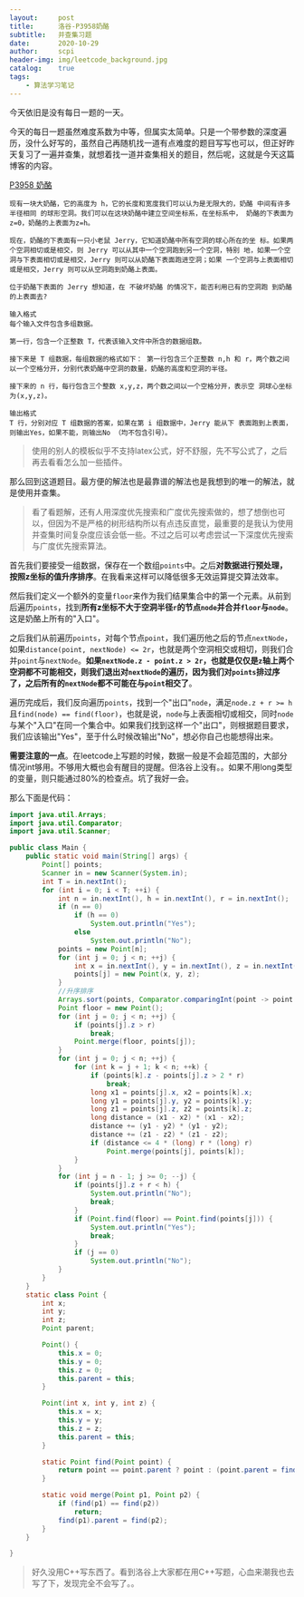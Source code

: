 ```yaml
---
layout:     post
title:      洛谷-P3958奶酪
subtitle:   并查集习题
date:       2020-10-29
author:     scpi
header-img: img/leetcode_background.jpg
catalog:	true
tags:
    - 算法学习笔记
---
```




今天依旧是没有每日一题的一天。

今天的每日一题虽然难度系数为中等，但属实太简单。只是一个带参数的深度遍历，没什么好写的，虽然自己再随机找一道有点难度的题目写写也可以，但正好昨天复习了一遍并查集，就想着找一道并查集相关的题目，然后呢，这就是今天这篇博客的内容。

[P3958 奶酪](https://www.luogu.com.cn/problem/P3958)

```
现有一块大奶酪，它的高度为 h，它的长度和宽度我们可以认为是无限大的，奶酪 中间有许多 半径相同 的球形空洞。我们可以在这块奶酪中建立空间坐标系，在坐标系中， 奶酪的下表面为z=0，奶酪的上表面为z=h。

现在，奶酪的下表面有一只小老鼠 Jerry，它知道奶酪中所有空洞的球心所在的坐 标。如果两个空洞相切或是相交，则 Jerry 可以从其中一个空洞跑到另一个空洞，特别 地，如果一个空洞与下表面相切或是相交，Jerry 则可以从奶酪下表面跑进空洞；如果 一个空洞与上表面相切或是相交，Jerry 则可以从空洞跑到奶酪上表面。

位于奶酪下表面的 Jerry 想知道，在 不破坏奶酪 的情况下，能否利用已有的空洞跑 到奶酪的上表面去?

输入格式
每个输入文件包含多组数据。

第一行，包含一个正整数 T，代表该输入文件中所含的数据组数。

接下来是 T 组数据，每组数据的格式如下： 第一行包含三个正整数 n,h 和 r，两个数之间以一个空格分开，分别代表奶酪中空洞的数量，奶酪的高度和空洞的半径。

接下来的 n 行，每行包含三个整数 x,y,z，两个数之间以一个空格分开，表示空 洞球心坐标为(x,y,z)。

输出格式
T 行，分别对应 T 组数据的答案，如果在第 i 组数据中，Jerry 能从下 表面跑到上表面，则输出Yes，如果不能，则输出No （均不包含引号）。
```

> 使用的别人的模板似乎不支持latex公式，好不舒服，先不写公式了，之后再去看看怎么加一些插件。

那么回到这道题目。最方便的解法也是最靠谱的解法也是我想到的唯一的解法，就是使用并查集。

> 看了看题解，还有人用深度优先搜索和广度优先搜索做的，想了想倒也可以，但因为不是严格的树形结构所以有点违反直觉，最重要的是我认为使用并查集时间复杂度应该会低一些。不过之后可以考虑尝试一下深度优先搜索与广度优先搜索算法。

首先我们要接受一组数据，保存在一个数组`points`中。之后**对数据进行预处理，按照z坐标的值升序排序**。在我看来这样可以降低很多无效运算提交算法效率。

然后我们定义一个额外的变量`floor`来作为我们结果集合中的第一个元素。从前到后遍历`points`，找到**所有z坐标不大于空洞半径`r`的节点`node`并合并`floor`与`node`**。这是奶酪上所有的"入口"。

之后我们从前遍历`points`，对每个节点`point`，我们遍历他之后的节点`nextNode`，如果`distance(point, nextNode) <= 2r`，也就是两个空洞相交或相切，则我们合并`point`与`nextNode`。**如果`nextNode.z - point.z > 2r`，也就是仅仅是`z`轴上两个空洞都不可能相交，则我们退出对`nextNode`的遍历，因为我们对`points`排过序了，之后所有的`nextNode`都不可能在与`point`相交了**。

遍历完成后，我们反向遍历`points`，找到一个"出口"`node`，满足`node.z + r >= h`且`find(node) == find(floor)`，也就是说，`node`与上表面相切或相交，同时`node`与某个"入口"在同一个集合中。如果我们找到这样一个"出口"，则根据题目要求，我们应该输出"Yes"，至于什么时候改输出"No"，想必你自己也能想得出来。

**需要注意的一点**。在leetcode上写题的时候，数据一般是不会超范围的，大部分情况int够用。不够用大概也会有醒目的提醒。但洛谷上没有。。如果不用long类型的变量，则只能通过80%的检查点。坑了我好一会。

那么下面是代码：

```java
import java.util.Arrays;
import java.util.Comparator;
import java.util.Scanner;

public class Main {
    public static void main(String[] args) {
        Point[] points;
        Scanner in = new Scanner(System.in);
        int T = in.nextInt();
        for (int i = 0; i < T; ++i) {
            int n = in.nextInt(), h = in.nextInt(), r = in.nextInt();
            if (n == 0)
                if (h == 0)
                    System.out.println("Yes");
                else
                    System.out.println("No");
            points = new Point[n];
            for (int j = 0; j < n; ++j) {
                int x = in.nextInt(), y = in.nextInt(), z = in.nextInt();
                points[j] = new Point(x, y, z);
            }
            //升序排序
            Arrays.sort(points, Comparator.comparingInt(point -> point.z));
            Point floor = new Point();
            for (int j = 0; j < n; ++j) {
                if (points[j].z > r)
                    break;
                Point.merge(floor, points[j]);
            }
            for (int j = 0; j < n; ++j) {
                for (int k = j + 1; k < n; ++k) {
                    if (points[k].z - points[j].z > 2 * r)
                        break;
                    long x1 = points[j].x, x2 = points[k].x;
                    long y1 = points[j].y, y2 = points[k].y;
                    long z1 = points[j].z, z2 = points[k].z;
                    long distance = (x1 - x2) * (x1 - x2);
                    distance += (y1 - y2) * (y1 - y2);
                    distance += (z1 - z2) * (z1 - z2);
                    if (distance <= 4 * (long) r * (long) r)
                        Point.merge(points[j], points[k]);
                }
            }
            for (int j = n - 1; j >= 0; --j) {
                if (points[j].z + r < h) {
                    System.out.println("No");
                    break;
                }
                if (Point.find(floor) == Point.find(points[j])) {
                    System.out.println("Yes");
                    break;
                }
                if (j == 0)
                    System.out.println("No");
            }
        }
    }
    static class Point {
        int x;
        int y;
        int z;
        Point parent;

        Point() {
            this.x = 0;
            this.y = 0;
            this.z = 0;
            this.parent = this;
        }

        Point(int x, int y, int z) {
            this.x = x;
            this.y = y;
            this.z = z;
            this.parent = this;
        }

        static Point find(Point point) {
            return point == point.parent ? point : (point.parent = find(point.parent));
        }

        static void merge(Point p1, Point p2) {
            if (find(p1) == find(p2))
                return;
            find(p1).parent = find(p2);
        }
    }

}
```

> 好久没用C++写东西了。看到洛谷上大家都在用C++写题，心血来潮我也去写了下，发现完全不会写了。。